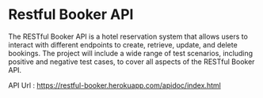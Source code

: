 # Restful Booker API

The RESTful Booker API is a hotel reservation system that allows users to interact with different endpoints to create, retrieve, update, and delete bookings.
The project will include a wide range of test scenarios, including positive and negative test cases, to cover all aspects of the RESTful Booker API.


API Url : https://restful-booker.herokuapp.com/apidoc/index.html
